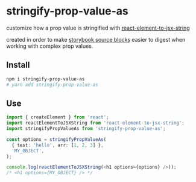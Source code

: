 # stringify-prop-value-as

customize how a prop value is stringified with [react-element-to-jsx-string](https://www.npmjs.com/package/react-element-to-jsx-string)

created in order to make [storybook source blocks](https://storybook.js.org/docs/react/writing-docs/doc-block-source) easier to digest when working with complex prop values.

## Install

```bash
npm i stringify-prop-value-as
# yarn add stringify-prop-value-as
```

## Use

```ts
import { createElement } from 'react';
import reactElementToJSXString from 'react-element-to-jsx-string';
import stringifyPropValueAs from 'stringify-prop-value-as';

const options = stringifyPropValueAs(
  { test: 'hello', arr: [1, 2, 3] },
  'MY_OBJECT',
);

console.log(reactElementToJSXString(<h1 options={options} />));
/* <h1 options={MY_OBJECT} /> */
```
